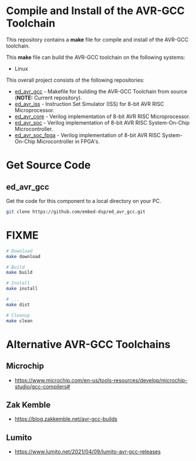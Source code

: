 
# Compile and Install of the AVR-GCC Toolchain

This repository contains a **make** file for compile and install of the AVR-GCC toolchain.

This **make** file can build the AVR-GCC toolchain on the following systems:
* Linux

This overall project consists of the following repositories:
* [ed_avr_gcc](https://github.com/embed-dsp/ed_avr_gcc) - Makefile for building the AVR-GCC Toolchain from source (**NOTE:** Current repository).
* [ed_avr_iss](https://github.com/embed-dsp/ed_avr_iss) - Instruction Set Simulator (ISS) for 8-bit AVR RISC Microprocessor.
* [ed_avr_core](https://github.com/embed-dsp/ed_avr_core) - Verilog implementation of 8-bit AVR RISC Microprocessor.
* [ed_avr_soc](https://github.com/embed-dsp/ed_avr_soc) - Verilog implementation of 8-bit AVR RISC System-On-Chip Microcontroller.
* [ed_avr_soc_fpga](https://github.com/embed-dsp/ed_avr_soc_fpga) - Verilog implementation of 8-bit AVR RISC System-On-Chip Microcontroller in FPGA's.


# Get Source Code

## ed_avr_gcc
Get the code for this component to a local directory on your PC.

```bash
git clone https://github.com/embed-dsp/ed_avr_gcc.git
```


# FIXME

```bash
# Download
make download
```

```bash
# Build
make build
```

```bash
# Install
make install
```

```bash
# ...
make dist
```

```bash
# Cleanup
make clean
```


# Alternative AVR-GCC Toolchains

## Microchip
* https://www.microchip.com/en-us/tools-resources/develop/microchip-studio/gcc-compilers#

## Zak Kemble
* https://blog.zakkemble.net/avr-gcc-builds

## Lumito
* https://www.lumito.net/2021/04/09/lumito-avr-gcc-releases
